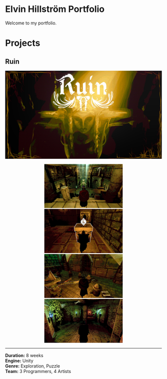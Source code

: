 # Elvin Hillström Portfolio

Welcome to my portfolio.

# Projects

## Ruin

![Ruin Screenshot](Images/ruin.jpg "Screenshot from Ruin")

<div align="center">
  <img src="Images/ruin2.jpg" width="50%" />
  <img src="Images/ruin3.jpg" width="50%" />
  <br>
  <img src="Images/ruin4.jpg" width="50%" />
  <img src="Images/ruin5.jpg" width="50%" />
</div>

---

**Duration:** 	8 weeks  
**Engine:** 	Unity  
**Genre:** 	Exploration, Puzzle  
**Team:** 	3 Programmers, 4 Artists